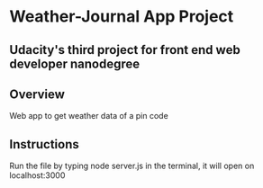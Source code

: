# Weather-Journal App Project
## Udacity's third project for front end web developer nanodegree

## Overview
Web app to get weather data of a pin code

## Instructions
Run the file by typing node server.js in the terminal, it will open on localhost:3000


